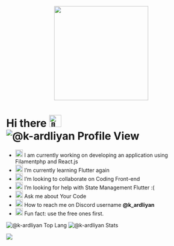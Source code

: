 <p align="center">
  <img width="250" src="https://c.tenor.com/DcDYpWonGbIAAAAi/budding-pop-cute.gif">
</p>

# Hi there <img src="https://fonts.gstatic.com/s/e/notoemoji/latest/1f44b_1f3fb/512.gif" alt="👋" width="32" height="32"> <img src="https://komarev.com/ghpvc/?username=k-ardliyan&label=Profile%20views&color=0e75b6&style=flat" alt="@k-ardliyan Profile View"/>

- <img src="https://fonts.gstatic.com/s/e/notoemoji/latest/270f_fe0f/512.gif" alt="✏" width="20" height="20"> I am currently working on developing an application using Filamentphp and React.js
- <img src="https://fonts.gstatic.com/s/e/notoemoji/latest/1f331/512.gif" alt="🌱" width="20" height="20"> I’m currently learning Flutter again
- <img src="https://fonts.gstatic.com/s/e/notoemoji/latest/1f64c_1f3fc/512.gif" alt="🙌" width="20" height="20"> I’m looking to collaborate on Coding Front-end
- <img src="https://fonts.gstatic.com/s/e/notoemoji/latest/1f914/512.gif" alt="🤔" width="20" height="20"> I’m looking for help with State Management Flutter :(
- <img src="https://fonts.gstatic.com/s/e/notoemoji/latest/2049_fe0f/512.gif" alt="⁉" width="20" height="20"> Ask me about Your Code
- <img src="https://fonts.gstatic.com/s/e/notoemoji/latest/1f514/512.gif" alt="🔔" width="20" height="20"> How to reach me on Discord username <strong>@k_ardliyan</strong>
- <img src="https://fonts.gstatic.com/s/e/notoemoji/latest/26a1/512.gif" alt="👋" width="20" height="20"> Fun fact: use the free ones first.

<p align="left">
  <img src="https://github-readme-stats.vercel.app/api/top-langs/?username=k-ardliyan&hide=jupyter%20notebook&langs_count=6&layout=compact&theme=react"alt="@k-ardliyan Top Lang"/>
  <img src="https://github-readme-stats.vercel.app/api?username=k-ardliyan&show_icons=true&hide_title=true&theme=react" alt="@k-ardliyan Stats"/>
</p>

![](https://hit.yhype.me/github/profile?user_id=54210855)
